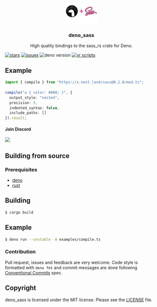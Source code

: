 <br />
<p align="center">
  <a href="https://github.com/divy-work/deno_sass">
    <img src="./assets/deno_sass.png" alt="deno_sass logo" width="110">
  </a>
  <h3 align="center">deno_sass</h3>

  <p align="center">
    High quality bindings to the sass_rs crate for Deno.
 </p>
 <p align="center">

  [![stars](https://img.shields.io/github/stars/divy-work/deno_sass)](https://github.com/divy-work/deno_sass/stargazers)
  [![issues](https://img.shields.io/github/issues/divy-work/deno_sass)](https://github.com/divy-work/deno_sass/issues)
  ![deno version](https://img.shields.io/badge/deno-1.0.5-success)
  [![vr scripts](https://badges.velociraptor.run/flat.svg)](https://velociraptor.run)
 
 </p>
</p>



## Example

```typescript
import { compile } from "https://x.nest.land/sass@0.2.0/mod.ts";

compile("a { color: #000; }", {
  output_style: "nested",
  precision: 5,
  indented_syntax: false,
  include_paths: []
}).result;
```

#### Join Discord

[![](https://discordapp.com/api/guilds/715564894904123424/widget.png?style=banner2)](https://discord.gg/uqywa4W)

## Building from source

### Prerequisites

- [deno](https://deno.land/)
- [rust](https://www.rust-lang.org/)

## Building
```bash
$ cargo build
```

## Example

```bash
$ deno run --unstable -A examples/compile.ts
```

### Contribution

Pull request, issues and feedback are very welcome. Code style is formatted with `deno fmt` and commit messages are done following [Conventional Commits](https://www.conventionalcommits.org/en/v1.0.0/) spec.

## Copyright

deno_sass is licensed under the MIT license. Please see the [LICENSE](LICENSE) file.
